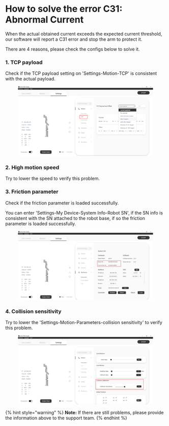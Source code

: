 # How to solve the error C31: Abnormal Current

When the actual obtained current exceeds the expected current threshold, our software will report a C31 error and stop the arm to protect it.



There are 4 reasons, please check the configs below to solve it.

### 1. TCP payload

Check if the TCP payload setting on 'Settings-Motion-TCP' is consistent with the actual payload.

<figure><img src="../.gitbook/assets/image (30).png" alt=""><figcaption></figcaption></figure>

### 2. High motion speed

Try to lower the speed to verify this problem.

### 3. Friction parameter

Check if the friction parameter is loaded successfully.

You can enter 'Settings-My Device-System Info-Robot SN', if the SN info is consistent with the SN attached to the robot base, if so the friction parameter is loaded successfully.

<figure><img src="../.gitbook/assets/image (29).png" alt=""><figcaption></figcaption></figure>

### 4. Collision sensitivity

Try to lower the 'Settings-Motion-Parameters-collision sensitivity' to verify this problem.

<figure><img src="../.gitbook/assets/image (31).png" alt=""><figcaption></figcaption></figure>

{% hint style="warning" %}
**Note:** If there are still problems, please provide the information above to the support team.
{% endhint %}
